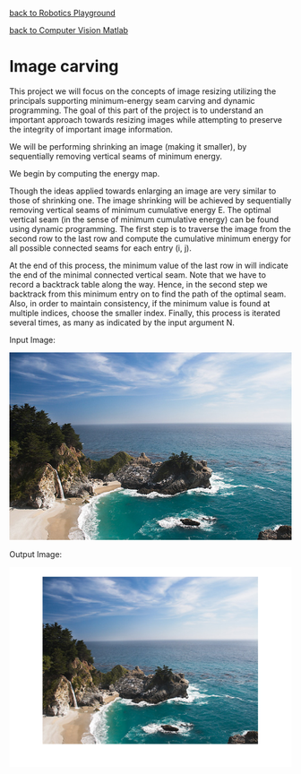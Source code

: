 [back to Robotics Playground](https://github.com/sandeepgogadi/Robotics-Playground)

[back to Computer Vision Matlab](https://github.com/sandeepgogadi/Computer-Vision-Matlab)

# Image carving

This project we will focus on the concepts of image resizing utilizing the principals supporting minimum-energy seam carving and dynamic programming. The goal of this part of the project is to understand an important approach towards resizing images while attempting to preserve the integrity of important image information.

We will be performing shrinking an image (making it smaller), by sequentially removing vertical seams of minimum energy.

We begin by computing the energy map.

Though the ideas applied towards enlarging an image are very similar to those of shrinking one. The image shrinking will be achieved by sequentially removing vertical seams of minimum cumulative energy E. The optimal vertical seam (in the sense of minimum cumulative energy) can be found using dynamic programming. The first step is to traverse the image from the second row to the last row and compute the cumulative minimum energy  for all possible connected seams for each entry  (i, j).

At the end of this process, the minimum value of the last row in will indicate the end of the minimal connected vertical seam. Note that we have to record a backtrack table along the way. Hence, in the second step we backtrack from this minimum entry on to find the path of the optimal seam. Also, in order to maintain consistency, if the minimum value is found at multiple indices, choose the smaller index. Finally, this process is iterated several times, as many as indicated by the input argument N.

Input Image:

![alt text](https://github.com/sandeepgogadi/Computer-Vision-Matlab/blob/master/Image%20Carving/waterfall.png "Input Image")

Output Image:

![alt text](https://github.com/sandeepgogadi/Computer-Vision-Matlab/blob/master/Image%20Carving/output.png "Output Image")
